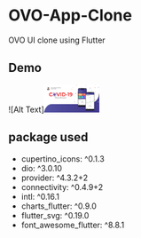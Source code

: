 # OVO-App-Clone
OVO UI clone using Flutter

## Demo
![Alt Text]<img src="https://github.com/AloisiusBagas/Covid19-Indonesia/blob/master/Screenshoot/banner.jpg" width="100" height="50">

## package used
  - cupertino_icons: ^0.1.3
  - dio: ^3.0.10
  - provider: ^4.3.2+2
  - connectivity: ^0.4.9+2
  - intl: ^0.16.1
  - charts_flutter: ^0.9.0
  - flutter_svg: ^0.19.0
  - font_awesome_flutter: ^8.8.1

